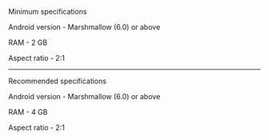 Minimum specifications

Android version - Marshmallow (6.0) or above

RAM - 2 GB

Aspect ratio - 2:1

----------

Recommended specifications

Android version - Marshmallow (6.0) or above

RAM - 4 GB

Aspect ratio - 2:1
